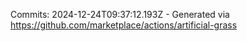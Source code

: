 Commits: 2024-12-24T09:37:12.193Z - Generated via https://github.com/marketplace/actions/artificial-grass
<br>
